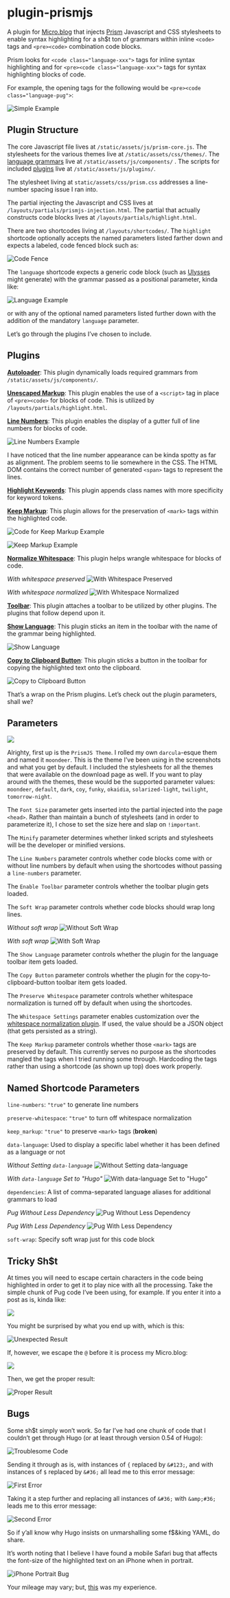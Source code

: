 # plugin-prismjs

A plugin for [Micro.blog](https://micro.blog "Micro.blog") that injects [Prism](https://prismjs.com/ "Prism") Javascript and CSS stylesheets to enable syntax highlighting for a sh$t ton of grammars within inline `<code>` tags and `<pre><code>` combination code blocks.

Prism looks for `<code class="language-xxx">` tags for inline syntax highlighting and for `<pre><code class="language-xxx">` tags for syntax highlighting blocks of code.

For example, the opening tags for the following would be `<pre><code class="language-pug">`:

![Simple Example](https://raw.githubusercontent.com/moonbuck/plugin-prismjs/main/images/no_line_numbers.jpeg)

## Plugin Structure

The core Javascript file lives at `/static/assets/js/prism-core.js`. The stylesheets for the various themes live at `/static/assets/css/themes/`. The [language grammars](https://prismjs.com/#supported-languages "Supported Languages") live at `/static/assets/js/components/` .  The scripts for included [plugins](https://prismjs.com/#plugins "Plugins") live at `/static/assets/js/plugins/`.

The stylesheet living at `static/assets/css/prism.css` addresses a line-number spacing issue I ran into.

The partial injecting the Javascript and CSS lives at `/layouts/partials/prismjs-injection.html`. The partial that actually constructs code blocks lives at `/layouts/partials/highlight.html`.

There are two shortcodes living at `/layouts/shortcodes/`. The `highlight` shortcode optionally accepts the named parameters listed farther down and expects a labeled, code fenced block such as:

![Code Fence](https://raw.githubusercontent.com/moonbuck/plugin-prismjs/main/images/code_fence.jpeg)

The `language` shortcode expects a generic code block (such as [Ulysses](https://ulysses.app "Ulysses") might generate) with the grammar passed as a positional parameter, kinda like:

 ![Language Example](https://raw.githubusercontent.com/moonbuck/plugin-prismjs/main/images/language_example.jpeg)

or with any of the optional named parameters listed further down with the addition of the mandatory `language` parameter.

Let’s go through the plugins I’ve chosen to include.

## Plugins

**[Autoloader](https://prismjs.com/plugins/autoloader/ "Autoloader")**: This plugin dynamically loads required grammars from `/static/assets/js/components/`.

**[Unescaped Markup](https://prismjs.com/plugins/unescaped-markup/ "Unescaped Markup")**: This plugin enables the use of a `<script>` tag in place of `<pre><code>` for blocks of code. This is utilized by `/layouts/partials/highlight.html`.

**[Line Numbers](https://prismjs.com/plugins/line-numbers/ "Line Numbers")**: This plugin enables the display of a gutter full of line numbers for blocks of code.

![Line Numbers Example](https://raw.githubusercontent.com/moonbuck/plugin-prismjs/main/images/line_numbers_normalized_whitespace.jpeg)

I have noticed that the line number appearance can be kinda spotty as far as alignment. The problem seems to lie somewhere in the CSS. The HTML DOM contains the correct number of generated `<span>` tags to represent the lines.

**[Highlight Keywords](https://prismjs.com/plugins/highlight-keywords/ "Highlight Keywords")**: This plugin appends class names with more specificity for keyword tokens.

**[Keep Markup](https://prismjs.com/plugins/keep-markup/ "Keep Markup")**: This plugin allows for the preservation of `<mark>` tags within the highlighted code.

![Code for Keep Markup Example](https://raw.githubusercontent.com/moonbuck/plugin-prismjs/main/images/code_for_keep_markup.jpeg)

![Keep Markup Example](https://raw.githubusercontent.com/moonbuck/plugin-prismjs/main/images/keep_markup.jpeg)

**[Normalize Whitespace](https://prismjs.com/plugins/normalize-whitespace/ "Normalize Whitespace")**: This plugin helps wrangle whitespace for blocks of code.

*With whitespace preserved*
![With Whitespace Preserved](https://raw.githubusercontent.com/moonbuck/plugin-prismjs/main/images/line_numbers_preserved_whitespace.jpeg)

*With whitespace normalized*
![With Whitespace Normalized](https://raw.githubusercontent.com/moonbuck/plugin-prismjs/main/images/line_numbers_normalized_whitespace.jpeg)

**[Toolbar](https://prismjs.com/plugins/toolbar/ "Toolbar")**: This plugin attaches a toolbar to be utilized by other plugins. The plugins that follow depend upon it.

**[Show Language](https://prismjs.com/plugins/show-language/ "Show Language")**: This plugin sticks an item in the toolbar with the name of the grammar being highlighted.

![Show Language](https://raw.githubusercontent.com/moonbuck/plugin-prismjs/main/images/show_language.jpeg)

**[Copy to Clipboard Button](https://prismjs.com/plugins/copy-to-clipboard/ "Copy to Clipboard Button")**: This plugin sticks a button in the toolbar for copying the highlighted text onto the clipboard.

![Copy to Clipboard Button](https://raw.githubusercontent.com/moonbuck/plugin-prismjs/main/images/copy_to_clipboard_button.jpeg)

That’s a wrap on the Prism plugins. Let’s check out the plugin parameters, shall we?

## Parameters

![](https://raw.githubusercontent.com/moonbuck/plugin-prismjs/main/images/plugin_parameters.jpeg)

Alrighty, first up is the `PrismJS Theme`. I rolled my own `darcula`-esque them and named it `moondeer`. This is the theme I’ve been using in the screenshots and what you get by default. I included the stylesheets for all the themes that were available on the download page as well. If you want to play around with the themes, these would be the supported parameter values: `moondeer`, `default`, `dark`, `coy`, `funky`, `okaidia`, `solarized-light`, `twilight`, `tomorrow-night`.

The `Font Size` parameter gets inserted into the partial injected into the page `<head>`. Rather than maintain a bunch of stylesheets (and in order to parameterize it), I chose to set the size here and slap on `!important`.

The `Minify` parameter determines whether linked scripts and stylesheets will be the developer or minified versions.

The `Line Numbers` parameter controls whether code blocks come with or without line numbers by default when using the shortcodes without passing a `line-numbers` parameter.

The `Enable Toolbar` parameter controls whether the toolbar plugin gets loaded.

The `Soft Wrap` parameter controls whether code blocks should wrap long lines.

*Without soft wrap*
![Without Soft Wrap](https://raw.githubusercontent.com/moonbuck/plugin-prismjs/main/images/no_wrap.jpeg)

*With soft wrap*
![With Soft Wrap](https://raw.githubusercontent.com/moonbuck/plugin-prismjs/main/images/soft_wrap.jpeg)

The `Show Language` parameter controls whether the plugin for the language toolbar item gets loaded.

The `Copy Button` parameter controls whether the plugin for the copy-to-clipboard-button toolbar item gets loaded.

The `Preserve Whitespace` parameter controls whether whitespace normalization is turned off by default when using the shortcodes.

The `Whitespace Settings` parameter enables customization over the [whitespace normalization plugin](https://prismjs.com/plugins/normalize-whitespace/ "Normalize Whitespace"). If used, the value should be a JSON object (that gets persisted as a string).

The `Keep Markup` parameter controls whether those `<mark>` tags are preserved by default. This currently serves no purpose as the shortcodes mangled the tags when I tried running some through. Hardcoding the tags rather than using a shortcode (as shown up top) does work properly.

## Named Shortcode Parameters

`line-numbers`: `"true"` to generate line numbers

`preserve-whitespace`: `"true"` to turn off whitespace normalization

`keep_markup`: `"true"` to preserve `<mark>` tags (**broken**)

`data-language`:  Used to display a specific label whether it has been defined as a language or not

*Without Setting `data-language`*
![Without Setting `data-language`](https://raw.githubusercontent.com/moonbuck/plugin-prismjs/main/images/without_data_language.jpeg)

*With `data-language` Set to "Hugo"*
![With `data-language` Set to "Hugo"](https://raw.githubusercontent.com/moonbuck/plugin-prismjs/main/images/with_data_language.jpeg)

`dependencies`: A list of comma-separated language aliases for additional grammars to load

*Pug Without Less Dependency*
![Pug Without Less Dependency](https://raw.githubusercontent.com/moonbuck/plugin-prismjs/main/images/without_dependency.jpeg)

*Pug With Less Dependency*
![Pug With Less Dependency](https://raw.githubusercontent.com/moonbuck/plugin-prismjs/main/images/with_dependency.jpeg)

`soft-wrap`: Specify soft wrap just for this code block

## Tricky Sh$t

At times you will need to escape certain characters in the code being highlighted in order to get it to play nice with all the processing. Take the simple chunk of Pug code I’ve been using, for example. If you enter it into a post as is, kinda like:

![](https://raw.githubusercontent.com/moonbuck/plugin-prismjs/main/images/at_unescaped.jpeg)

You might be surprised by what you end up with, which is this:

![Unexpected Result](https://raw.githubusercontent.com/moonbuck/plugin-prismjs/main/images/unescaped_at.jpeg)

If, however, we escape the `@` before it is process my Micro.blog:

![](https://raw.githubusercontent.com/moonbuck/plugin-prismjs/main/images/at_escaped.jpeg)

Then, we get the proper result:

![Proper Result](https://raw.githubusercontent.com/moonbuck/plugin-prismjs/main/images/with_dependency.jpeg)

## Bugs

Some sh$t simply won’t work. So far I’ve had one chunk of code that I couldn’t get through Hugo (or at least through version 0.54 of Hugo):

![Troublesome Code](https://raw.githubusercontent.com/moonbuck/plugin-prismjs/main/images/troublesome_code.jpeg)

Sending it through as is, with instances of `{` replaced by `&#123;`, and with instances of `$` replaced by `&#36;` all lead me to this error message:

![First Error](https://raw.githubusercontent.com/moonbuck/plugin-prismjs/main/images/error_one.jpeg)

Taking it a step further and replacing all instances of `&#36;` with `&amp;#36;` leads me to this error message:

![Second Error](https://raw.githubusercontent.com/moonbuck/plugin-prismjs/main/images/error_two.jpeg)

So if y’all know why Hugo insists on unmarshalling some f$&king YAML, do share.


It’s worth noting that I believe I have found a mobile Safari bug that affects the font-size of the highlighted text on an iPhone when in portrait. 

![iPhone Portrait Bug](https://raw.githubusercontent.com/moonbuck/plugin-prismjs/main/images/iphone_portrait.jpeg)

Your mileage may vary; but, [this](https://moondeer.blog/2021/10/30/okay-fk-it.html "iPhone Portrait Bug") was my experience.
